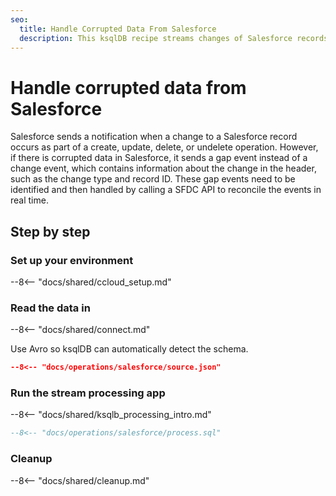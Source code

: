 ```yaml
---
seo:
  title: Handle Corrupted Data From Salesforce
  description: This ksqlDB recipe streams changes of Salesforce records and identifies gap events.
---
```


# Handle corrupted data from Salesforce

Salesforce sends a notification when a change to a Salesforce record occurs as part of a create, update, delete, or undelete operation.
However, if there is corrupted data in Salesforce, it sends a gap event instead of a change event, which contains information about the change in the header, such as the change type and record ID.
These gap events need to be identified and then handled by calling a SFDC API to reconcile the events in real time.

## Step by step

### Set up your environment

--8<-- "docs/shared/ccloud_setup.md"

### Read the data in

--8<-- "docs/shared/connect.md"

Use Avro so ksqlDB can automatically detect the schema.

```json
--8<-- "docs/operations/salesforce/source.json"
```

### Run the stream processing app

--8<-- "docs/shared/ksqlb_processing_intro.md"

```sql
--8<-- "docs/operations/salesforce/process.sql"
```

### Cleanup

--8<-- "docs/shared/cleanup.md"

